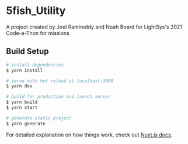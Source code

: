# 5fish_Utility
A project created by Joel Ramireddy and Noah Board for LightSys's 2021 Code-a-Thon for missions 

## Build Setup

```bash
# install dependencies
$ yarn install

# serve with hot reload at localhost:3000
$ yarn dev

# build for production and launch server
$ yarn build
$ yarn start

# generate static project
$ yarn generate
```

For detailed explanation on how things work, check out [Nuxt.js docs](https://nuxtjs.org).
